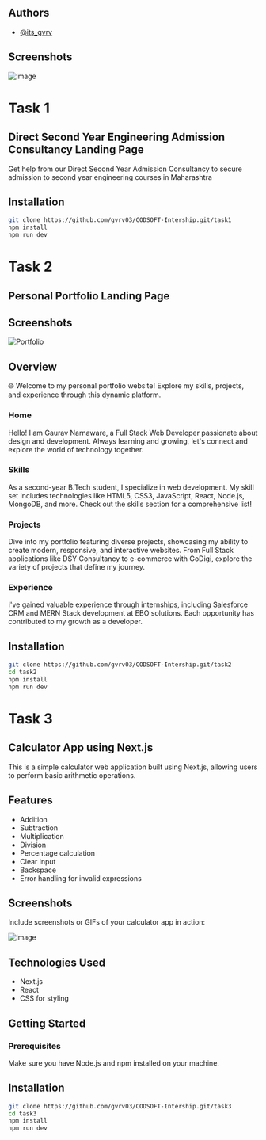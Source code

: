 ## Authors

- [@its_gvrv](https://www.instagram.com/its_gvrv)


## Screenshots
![image](https://github.com/gvrv03/CODSOFT-Intership/assets/129073397/4f76c41b-1d27-46c9-949b-fcb4dfc0a238)



# Task 1
## Direct Second Year Engineering Admission Consultancy Landing Page
Get help from our Direct Second Year Admission Consultancy to secure admission to second year engineering courses in Maharashtra


## Installation

```bash
git clone https://github.com/gvrv03/CODSOFT-Intership.git/task1
npm install 
npm run dev
```

  # Task 2  
## Personal Portfolio Landing Page
## Screenshots
![Portfolio](https://github.com/gvrv03/CODSOFT-Intership/assets/129073397/c5551242-5bfc-4ebc-ae34-f5a744b8aaeb)

## Overview
🌐 Welcome to my personal portfolio website! Explore my skills, projects, and experience through this dynamic platform.

### Home
Hello! I am Gaurav Narnaware, a Full Stack Web Developer passionate about design and development. Always learning and growing, let's connect and explore the world of technology together.

### Skills
As a second-year B.Tech student, I specialize in web development. My skill set includes technologies like HTML5, CSS3, JavaScript, React, Node.js, MongoDB, and more. Check out the skills section for a comprehensive list!

### Projects
Dive into my portfolio featuring diverse projects, showcasing my ability to create modern, responsive, and interactive websites. From Full Stack applications like DSY Consultancy to e-commerce with GoDigi, explore the variety of projects that define my journey.

### Experience
I've gained valuable experience through internships, including Salesforce CRM and MERN Stack development at EBO solutions. Each opportunity has contributed to my growth as a developer.

## Installation

```bash
git clone https://github.com/gvrv03/CODSOFT-Intership.git/task2
cd task2
npm install 
npm run dev
```

# Task 3
## Calculator App using Next.js

This is a simple calculator web application built using Next.js, allowing users to perform basic arithmetic operations.

## Features

- Addition
- Subtraction
- Multiplication
- Division
- Percentage calculation
- Clear input
- Backspace
- Error handling for invalid expressions

## Screenshots

Include screenshots or GIFs of your calculator app in action:

![image](https://github.com/gvrv03/CODSOFT-Intership/assets/129073397/af477012-cf9d-4d6e-98a7-2672fec70404)

## Technologies Used

- Next.js
- React
- CSS for styling

## Getting Started

### Prerequisites

Make sure you have Node.js and npm installed on your machine.

## Installation

```bash
git clone https://github.com/gvrv03/CODSOFT-Intership.git/task3
cd task3
npm install 
npm run dev
```

